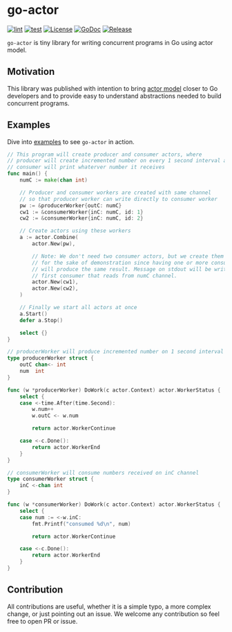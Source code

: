 # go-actor

[![lint](https://github.com/vladopajic/go-actor/actions/workflows/lint.yml/badge.svg)](https://github.com/vladopajic/go-actor/actions/workflows/lint.yml)
[![test](https://github.com/vladopajic/go-actor/actions/workflows/test.yml/badge.svg)](https://github.com/vladopajic/go-actor/actions/workflows/test.yml)
[![License](https://img.shields.io/github/license/mashape/apistatus.svg)](https://github.com/vladopajic/go-actor/blob/main/LICENSE)
[![GoDoc](https://godoc.org/github.com/vladopajic/go-actor?status.svg)](https://godoc.org/github.com/vladopajic/go-actor)
[![Release](https://img.shields.io/github/release/vladopajic/go-actor.svg?style=flat-square)](https://github.com/vladopajic/go-actor/releases/latest)


`go-actor` is tiny library for writing concurrent programs in Go using actor model.

## Motivation

This library was published with intention to bring [actor model](https://en.wikipedia.org/wiki/Actor_model) closer to Go developers and to provide easy to understand abstractions needed to build concurrent programs.

## Examples

Dive into [examples](./examples/) to see `go-actor` in action.

```go
// This program will create producer and consumer actors, where
// producer will create incremented number on every 1 second interval and
// consumer will print whaterver number it receives
func main() {
	numC := make(chan int)

	// Producer and consumer workers are created with same channel
	// so that producer worker can write directly to consumer worker
	pw := &producerWorker{outC: numC}
	cw1 := &consumerWorker{inC: numC, id: 1}
	cw2 := &consumerWorker{inC: numC, id: 2}

	// Create actors using these workers
	a := actor.Combine(
		actor.New(pw),

		// Note: We don't need two consumer actors, but we create them anyway
		// for the sake of demonstration since having one or more consumers
		// will produce the same result. Message on stdout will be written by
		// first consumer that reads from numC channel.
		actor.New(cw1),
		actor.New(cw2),
	)

	// Finally we start all actors at once
	a.Start()
	defer a.Stop()

	select {}
}

// producerWorker will produce incremented number on 1 second interval
type producerWorker struct {
	outC chan<- int
	num  int
}

func (w *producerWorker) DoWork(c actor.Context) actor.WorkerStatus {
	select {
	case <-time.After(time.Second):
		w.num++
		w.outC <- w.num

		return actor.WorkerContinue

	case <-c.Done():
		return actor.WorkerEnd
	}
}

// consumerWorker will consume numbers received on inC channel
type consumerWorker struct {
	inC <-chan int
}

func (w *consumerWorker) DoWork(c actor.Context) actor.WorkerStatus {
	select {
	case num := <-w.inC:
		fmt.Printf("consumed %d\n", num)

		return actor.WorkerContinue

	case <-c.Done():
		return actor.WorkerEnd
	}
}
```

## Contribution

All contributions are useful, whether it is a simple typo, a more complex change, or just pointing out an issue. We welcome any contribution so feel free to open PR or issue. 
